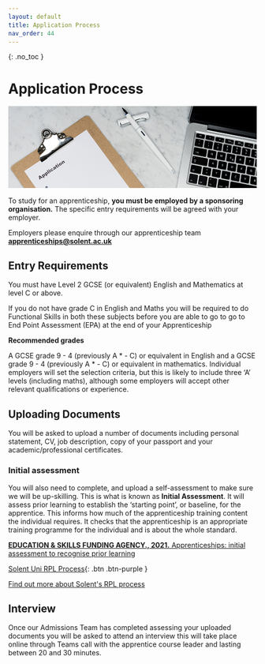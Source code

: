 ```yaml
---
layout: default
title: Application Process
nav_order: 44
---
```


{: .no_toc }

# Application Process

![Banner image](images/markus-winkler-3Rn2EjoAC1g-unsplash.jpg)

To study for an apprenticeship, **you must be employed by a sponsoring organisation.** The specific entry requirements will be agreed with your employer. 

Employers please enquire through our apprenticeship team **apprenticeships@solent.ac.uk**

## Entry Requirements

You must have Level 2 GCSE (or equivalent) English and Mathematics at level C or above.

If you do not have grade C in English and Maths you will be required to do Functional Skills in both these subjects before you are able to go to go to End Point Assessment (EPA) at the end of your Apprenticeship

**Recommended grades**

A GCSE grade 9 - 4 (previously A * - C) or equivalent in English and a GCSE grade 9 - 4 (previously A * - C) or equivalent in mathematics.
Individual employers will set the selection criteria, but this is likely to include three ‘A’ levels (including maths), although some employers will accept other relevant qualifications or experience.

## Uploading Documents

You will be asked to upload a number of documents including personal statement, CV, job description, copy of your passport and your academic/professional certificates.

### Initial assessment
You will also need to complete, and upload a self-assessment to make sure we will be up-skilling. This is what is known as **Initial Assessment**. It will assess prior learning to establish the ‘starting point’, or baseline, for the apprentice. This informs how much of the apprenticeship training content the individual requires. It checks that the apprenticeship is an appropriate training programme for the individual and is about the whole standard.

[**EDUCATION & SKILLS FUNDING AGENCY., 2021.** Apprenticeships: initial assessment to recognise prior learning](https://www.gov.uk/government/publications/apprenticeships-recognition-of-prior-learning/apprenticeships-initial-assessment-to-recognise-prior-learning)

[Solent Uni RPL Process](https://martinsolent.github.io/data_level_4/docs/RPL.html){: .btn .btn-purple }

[Find out more about Solent's RPL process](https://martinsolent.github.io/bdats/docs/RPL.html)


## Interview

Once our Admissions Team has completed assessing your uploaded documents you will be asked to attend an interview this will take place online through Teams call with the apprentice course leader and lasting between 20 and 30 minutes.


